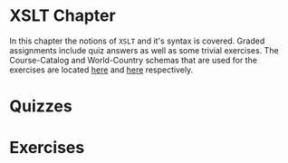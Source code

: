 # XSLT Chapter

In this chapter the notions of `XSLT` and it's syntax is covered. Graded assignments include
quiz answers as well as some trivial exercises. The Course-Catalog and World-Country schemas
that are used for the exercises are located [here][1] and [here][2] respectively.

# Quizzes

# Exercises

[1]: xml-data/countries.xml
[2]: xml-data/courses-noID.xml

